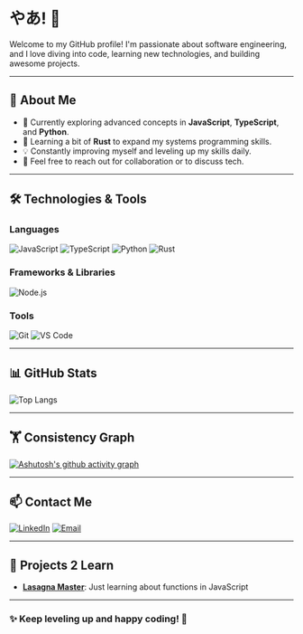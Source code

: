 # やあ! 👋

Welcome to my GitHub profile! I'm passionate about software engineering, and I love diving into code, learning new technologies, and building awesome projects.

---

## 🚀 About Me
- 🔭 Currently exploring advanced concepts in **JavaScript**, **TypeScript**, and **Python**.
- 🌱 Learning a bit of **Rust** to expand my systems programming skills.
- 💡 Constantly improving myself and leveling up my skills daily.
- 💬 Feel free to reach out for collaboration or to discuss tech.

---

## 🛠️ Technologies & Tools

### Languages
![JavaScript](https://img.shields.io/badge/JavaScript-F7DF1E?style=for-the-badge&logo=javascript&logoColor=black)
![TypeScript](https://img.shields.io/badge/TypeScript-3178C6?style=for-the-badge&logo=typescript&logoColor=white)
![Python](https://img.shields.io/badge/Python-3776AB?style=for-the-badge&logo=python&logoColor=white)
![Rust](https://img.shields.io/badge/Rust-000000?style=for-the-badge&logo=rust&logoColor=white)

### Frameworks & Libraries
![Node.js](https://img.shields.io/badge/Node.js-339933?style=for-the-badge&logo=nodedotjs&logoColor=white)

### Tools
![Git](https://img.shields.io/badge/Git-F05032?style=for-the-badge&logo=git&logoColor=white)
![VS Code](https://img.shields.io/badge/VS%20Code-007ACC?style=for-the-badge&logo=visualstudiocode&logoColor=white)

---

## 📊 GitHub Stats


![Top Langs](https://github-readme-stats.vercel.app/api/top-langs/?username=visionsPercosits&layout=compact&theme=tokyonight&hide_border=true)

---

## 🏋️ Consistency Graph

[![Ashutosh's github activity graph](https://github-readme-activity-graph.vercel.app/graph?username=visionsPercosits&bg_color=ffffff&color=9e4c98&line=00ecf0&point=000000&area=true&hide_border=true)](https://github.com/ashutosh00710/github-readme-activity-graph)

---


## 📫 Contact Me

[![LinkedIn](https://img.shields.io/badge/LinkedIn-0A66C2?style=for-the-badge&logo=linkedin&logoColor=white)](https://linkedin.com/in/your-profile)
[![Email](https://img.shields.io/badge/Email-D14836?style=for-the-badge&logo=gmail&logoColor=white)](mailto:your-email@example.com)

---

## 🌟 Projects 2 Learn

- **[Lasagna Master]([https://github.com/your-username/project-1](https://github.com/visionsPercosits/lasagna-master))**: Just learning about functions in JavaScript

---

### ✨ Keep leveling up and happy coding! 🚀
